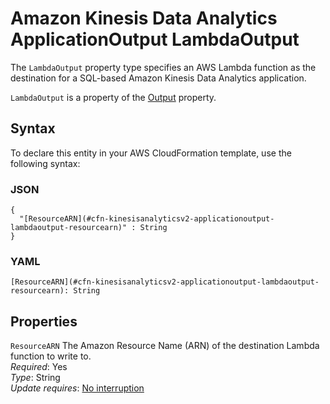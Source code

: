 # Amazon Kinesis Data Analytics ApplicationOutput LambdaOutput<a name="aws-properties-kinesisanalyticsv2-applicationoutput-lambdaoutput"></a>

<a name="aws-properties-kinesisanalyticsv2-applicationoutput-lambdaoutput-description"></a>The `LambdaOutput` property type specifies an AWS Lambda function as the destination for a SQL\-based Amazon Kinesis Data Analytics application\.

<a name="aws-properties-kinesisanalyticsv2-applicationoutput-lambdaoutput-inheritance"></a> `LambdaOutput` is a property of the [Output](aws-properties-kinesisanalyticsv2-applicationoutput-output.md) property\.

## Syntax<a name="aws-properties-kinesisanalyticsv2-applicationoutput-lambdaoutput-syntax"></a>

To declare this entity in your AWS CloudFormation template, use the following syntax:

### JSON<a name="aws-properties-kinesisanalyticsv2-applicationoutput-lambdaoutput-syntax.json"></a>

```
{
  "[ResourceARN](#cfn-kinesisanalyticsv2-applicationoutput-lambdaoutput-resourcearn)" : String
}
```

### YAML<a name="aws-properties-kinesisanalyticsv2-applicationoutput-lambdaoutput-syntax.yaml"></a>

```
[ResourceARN](#cfn-kinesisanalyticsv2-applicationoutput-lambdaoutput-resourcearn): String
```

## Properties<a name="aws-properties-kinesisanalyticsv2-applicationoutput-lambdaoutput-properties"></a>

`ResourceARN`  <a name="cfn-kinesisanalyticsv2-applicationoutput-lambdaoutput-resourcearn"></a>
The Amazon Resource Name \(ARN\) of the destination Lambda function to write to\.  
 *Required*: Yes  
 *Type*: String  
 *Update requires*: [No interruption](using-cfn-updating-stacks-update-behaviors.md#update-no-interrupt) 